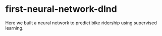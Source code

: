 # first-neural-network-dlnd
Here we built a neural network to predict bike ridership using supervised learning.
